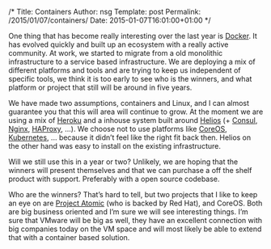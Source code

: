 /*
 Title: Containers
 Author: nsg
 Template: post
 Permalink: /2015/01/07/containers/
 Date: 2015-01-07T16:01:00+01:00
*/

One thing that has become really interesting over the last year is [Docker](https://www.docker.com/). It has evolved quickly and built up an ecosystem with a really active community. At work, we started to migrate from a old monolithic infrastructure to a service based infrastructure. We are deploying a mix of different platforms and tools and are trying to keep us independent of specific tools, we think it is too early to see who is the winners, and what platform or project that still will be around in five years.

We have made two assumptions, containers and Linux, and I can almost guarantee you that this will area will continue to grow. At the moment we are using a mix of [Heroku](https://www.heroku.com/) and a inhouse system built around [Helios](https://github.com/spotify/helios) (+ [Consul](https://consul.io/), [Nginx](http://nginx.org/), [HAProxy](http://www.haproxy.org/), ...). We choose not to use platforms like [CoreOS](https://coreos.com/), [Kubernetes](https://github.com/googlecloudplatform/kubernetes), ... because it didn’t feel like the right fit back then. Helios on the other hand was easy to install on the existing infrastructure.

Will we still use this in a year or two? Unlikely, we are hoping that the winners will present themselves and that we can purchase a off the shelf product with support. Preferably with a open source codebase.

Who are the winners? That’s hard to tell, but two projects that I like to keep an eye on are [Project Atomic](http://www.projectatomic.io/) (who is backed by Red Hat), and CoreOS. Both are big business oriented and I’m sure we will see interesting things. I’m sure that VMware will be big as well, they have an excellent connection with big companies today on the VM space and will most likely be able to extend that with a container based solution.

